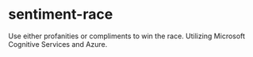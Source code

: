 # sentiment-race
Use either profanities or compliments to win the race. Utilizing Microsoft Cognitive Services and Azure.

